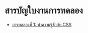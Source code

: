 # สารบัญใบงานการทดลอง

- [การทดลองที่ 1: ทำความรู้จักกับ CSS](./css-tutorial.md#บทที่-1-ทำความรู้จักกับ-css)
